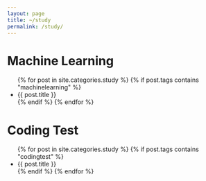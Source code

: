 ```yaml
---
layout: page
title: ~/study
permalink: /study/
---
```


<h1>Machine Learning</h1>
<ul>
{% for post in site.categories.study %}
    {% if post.tags contains "machinelearning" %}
        <li><a href="{{ post.url | prepend: site.baseurl}}"></a>{{ post.title }}</li>
    {% endif %}
{% endfor %}
</ul>

<h1>Coding Test</h1>
<ul>
{% for post in site.categories.study %}
    {% if post.tags contains "codingtest" %}
        <li><a href="{{ post.url | prepend: site.baseurl}}"></a>{{ post.title }}</li>
    {% endif %}
{% endfor %}
</ul>